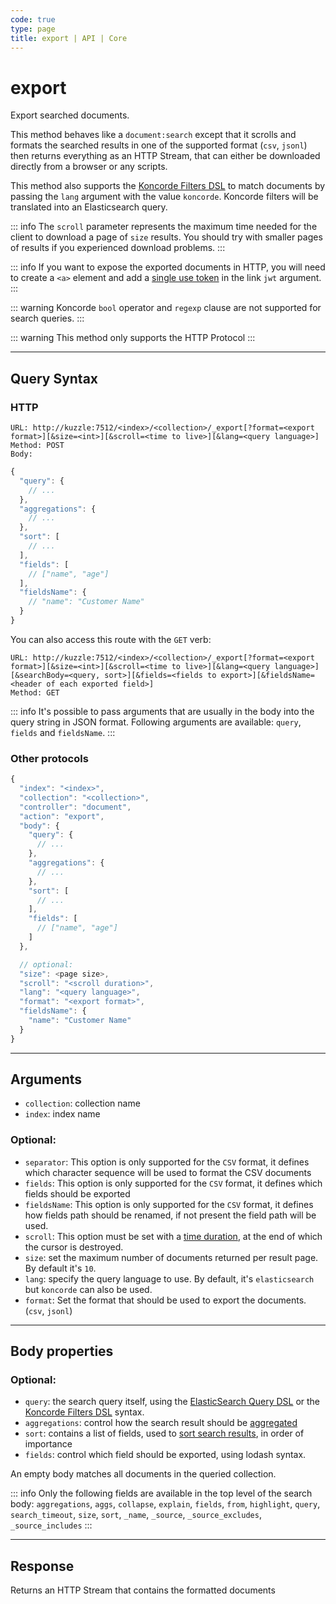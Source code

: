 ```yaml
---
code: true
type: page
title: export | API | Core
---
```


# export

<SinceBadge version="2.17.0"/>

Export searched documents.

This method behaves like a `document:search` except that it scrolls and formats the searched results in one of the supported format (`csv`, `jsonl`) then returns everything as an HTTP Stream,
that can either be downloaded directly from a browser or any scripts.

This method also supports the [Koncorde Filters DSL](/core/2/api/koncorde-filters-syntax) to match documents by passing the `lang` argument with the value `koncorde`.
Koncorde filters will be translated into an Elasticsearch query.

::: info
The `scroll` parameter represents the maximum time needed for the client to download a page of `size` results.
You should try with smaller pages of results if you experienced download problems.
:::

::: info
If you want to expose the exported documents in HTTP, you will need to create a `<a>` element and add a [single use token](/core/2/api/controllers/auth/create-token) in the link `jwt` argument.
:::

::: warning
Koncorde `bool` operator and `regexp` clause are not supported for search queries.
:::

::: warning
This method only supports the HTTP Protocol
:::

---

## Query Syntax

### HTTP

```http
URL: http://kuzzle:7512/<index>/<collection>/_export[?format=<export format>][&size=<int>][&scroll=<time to live>][&lang=<query language>]
Method: POST
Body:
```

```js
{
  "query": {
    // ...
  },
  "aggregations": {
    // ...
  },
  "sort": [
    // ...
  ],
  "fields": [
    // ["name", "age"]
  ],
  "fieldsName": {
    // "name": "Customer Name"
  }
}
```

You can also access this route with the `GET` verb:

```http
URL: http://kuzzle:7512/<index>/<collection>/_export[?format=<export format>][&size=<int>][&scroll=<time to live>][&lang=<query language>][&searchBody=<query, sort>][&fields=<fields to export>][&fieldsName=<header of each exported field>]
Method: GET
```

::: info
It's possible to pass arguments that are usually in the body into the query string in JSON format.
Following arguments are available: `query`, `fields` and `fieldsName`.
:::

### Other protocols

```js
{
  "index": "<index>",
  "collection": "<collection>",
  "controller": "document",
  "action": "export",
  "body": {
    "query": {
      // ...
    },
    "aggregations": {
      // ...
    },
    "sort": [
      // ...
    ],
    "fields": [
      // ["name", "age"]
    ]
  },

  // optional:
  "size": <page size>,
  "scroll": "<scroll duration>",
  "lang": "<query language>",
  "format": "<export format>",
  "fieldsName": {
    "name": "Customer Name"
  }
}
```

---

## Arguments

- `collection`: collection name
- `index`: index name

### Optional:

- `separator`: This option is only supported for the `CSV` format, it defines which character sequence will be used to format the CSV documents
- `fields`: This option is only supported for the `CSV` format, it defines which fields should be exported
- `fieldsName`: This option is only supported for the `CSV` format, it defines how fields path should be renamed, if not present the field path will be used.
- `scroll`: This option must be set with a [time duration](https://www.elastic.co/guide/en/elasticsearch/reference/7.4/common-options.html#time-units), at the end of which the cursor is destroyed.
- `size`: set the maximum number of documents returned per result page. By default it's `10`.
- `lang`: specify the query language to use. By default, it's `elasticsearch` but `koncorde` can also be used.
- `format`: Set the format that should be used to export the documents. (`csv`, `jsonl`)

---

## Body properties

### Optional:

- `query`: the search query itself, using the [ElasticSearch Query DSL](https://www.elastic.co/guide/en/elasticsearch/reference/7.4/query-dsl.html) or the [Koncorde Filters DSL](/core/2/api/koncorde-filters-syntax) syntax.
- `aggregations`: control how the search result should be [aggregated](https://www.elastic.co/guide/en/elasticsearch/reference/7.4/search-aggregations.html)
- `sort`: contains a list of fields, used to [sort search results](https://www.elastic.co/guide/en/elasticsearch/reference/7.4/search-request-sort.html), in order of importance
- `fields`: control which field should be exported, using lodash syntax.

An empty body matches all documents in the queried collection.

::: info
Only the following fields are available in the top level of the search body: `aggregations`, `aggs`, `collapse`, `explain`, `fields`, `from`, `highlight`, `query`, `search_timeout`, `size`, `sort`, `_name`, `_source`, `_source_excludes`, `_source_includes`
:::

---

## Response

Returns an HTTP Stream that contains the formatted documents
